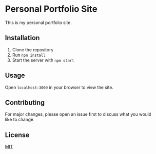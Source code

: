 # Personal Portfolio Site

This is my personal portfolio site.

## Installation

1. Clone the repository
2. Run `npm install`
3. Start the server with `npm start`

## Usage

Open `localhost:3000` in your browser to view the site.

## Contributing

For major changes, please open an issue first to discuss what you would like to change.

## License

[MIT](https://choosealicense.com/licenses/mit/)

